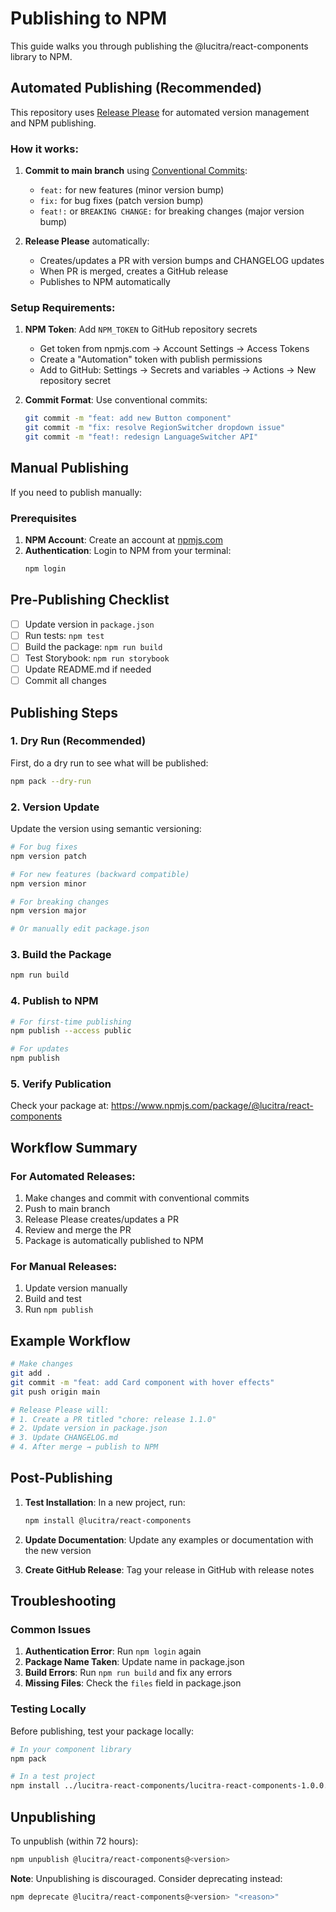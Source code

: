 # Publishing to NPM

This guide walks you through publishing the @lucitra/react-components library to NPM.

## Automated Publishing (Recommended)

This repository uses [Release Please](https://github.com/googleapis/release-please) for automated version management and NPM publishing.

### How it works:

1. **Commit to main branch** using [Conventional Commits](https://www.conventionalcommits.org/):
   - `feat:` for new features (minor version bump)
   - `fix:` for bug fixes (patch version bump)
   - `feat!:` or `BREAKING CHANGE:` for breaking changes (major version bump)

2. **Release Please** automatically:
   - Creates/updates a PR with version bumps and CHANGELOG updates
   - When PR is merged, creates a GitHub release
   - Publishes to NPM automatically

### Setup Requirements:

1. **NPM Token**: Add `NPM_TOKEN` to GitHub repository secrets
   - Get token from npmjs.com → Account Settings → Access Tokens
   - Create a "Automation" token with publish permissions
   - Add to GitHub: Settings → Secrets and variables → Actions → New repository secret

2. **Commit Format**: Use conventional commits:
   ```bash
   git commit -m "feat: add new Button component"
   git commit -m "fix: resolve RegionSwitcher dropdown issue"
   git commit -m "feat!: redesign LanguageSwitcher API"
   ```

## Manual Publishing

If you need to publish manually:

### Prerequisites

1. **NPM Account**: Create an account at [npmjs.com](https://www.npmjs.com/)
2. **Authentication**: Login to NPM from your terminal:
   ```bash
   npm login
   ```

## Pre-Publishing Checklist

- [ ] Update version in `package.json`
- [ ] Run tests: `npm test`
- [ ] Build the package: `npm run build`
- [ ] Test Storybook: `npm run storybook`
- [ ] Update README.md if needed
- [ ] Commit all changes

## Publishing Steps

### 1. Dry Run (Recommended)

First, do a dry run to see what will be published:

```bash
npm pack --dry-run
```

### 2. Version Update

Update the version using semantic versioning:

```bash
# For bug fixes
npm version patch

# For new features (backward compatible)
npm version minor

# For breaking changes
npm version major

# Or manually edit package.json
```

### 3. Build the Package

```bash
npm run build
```

### 4. Publish to NPM

```bash
# For first-time publishing
npm publish --access public

# For updates
npm publish
```

### 5. Verify Publication

Check your package at: https://www.npmjs.com/package/@lucitra/react-components

## Workflow Summary

### For Automated Releases:
1. Make changes and commit with conventional commits
2. Push to main branch
3. Release Please creates/updates a PR
4. Review and merge the PR
5. Package is automatically published to NPM

### For Manual Releases:
1. Update version manually
2. Build and test
3. Run `npm publish`

## Example Workflow

```bash
# Make changes
git add .
git commit -m "feat: add Card component with hover effects"
git push origin main

# Release Please will:
# 1. Create a PR titled "chore: release 1.1.0"
# 2. Update version in package.json
# 3. Update CHANGELOG.md
# 4. After merge → publish to NPM
```

## Post-Publishing

1. **Test Installation**: In a new project, run:
   ```bash
   npm install @lucitra/react-components
   ```

2. **Update Documentation**: Update any examples or documentation with the new version

3. **Create GitHub Release**: Tag your release in GitHub with release notes

## Troubleshooting

### Common Issues

1. **Authentication Error**: Run `npm login` again
2. **Package Name Taken**: Update name in package.json
3. **Build Errors**: Run `npm run build` and fix any errors
4. **Missing Files**: Check the `files` field in package.json

### Testing Locally

Before publishing, test your package locally:

```bash
# In your component library
npm pack

# In a test project
npm install ../lucitra-react-components/lucitra-react-components-1.0.0.tgz
```

## Unpublishing

To unpublish (within 72 hours):

```bash
npm unpublish @lucitra/react-components@<version>
```

**Note**: Unpublishing is discouraged. Consider deprecating instead:

```bash
npm deprecate @lucitra/react-components@<version> "<reason>"
```